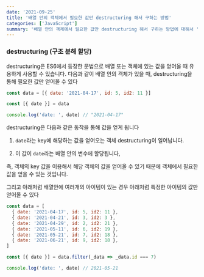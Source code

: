 ```yaml
---
date: '2021-09-25'
title: '배열 안의 객체에서 필요한 값만 destructuring 해서 구하는 방법'
categories: ['JavaScript']
summary: '배열 안의 객체에서 필요한 값만 destructuring 해서 구하는 방법에 대해서 '
---
```


### destructuring (구조 분해 할당)

destructuring은 ES6에서 등장한 문법으로 배열 또는 객체에 있는 값을 얻어올 때 유용하게 사용할 수 있습니다. 다음과 같이 배열 안의 객체가 있을 때, destructuring을 통해 필요한 값만 얻어올 수 있다

```javascript
const data = [{ date: '2021-04-17', id: 5, id2: 11 }]

const [{ date }] = data

console.log('date: ', date) // "2021-04-17"
```

destructuring은 다음과 같은 동작을 통해 값을 얻게 됩니다

1. `date`라는 key에 해당하는 값을 얻어오는 객체 destructuring이 일어납니다.

2. 이 값이 `date`라는 배열 안의 변수에 할당됩니다,

즉, 객체의 key 값을 이용해서 해당 객체의 값을 얻어올 수 있기 때문에 객체에서 필요한 값을 얻을 수 있는 것입니다.

그리고 아래처럼 배열안에 여러개의 아이템이 있는 경우 아래처럼 특정한 아이템의 값만 얻어올 수 있다

```javascript
const data = [
  { date: '2021-04-17', id: 5, id2: 11 },
  { date: '2021-04-21', id: 3, id2: 3 },
  { date: '2021-04-29', id: 2, id2: 21 },
  { date: '2021-05-11', id: 6, id2: 19 },
  { date: '2021-05-21', id: 7, id2: 18 },
  { date: '2021-06-21', id: 9, id2: 18 },
]

const [{ date }] = data.filter(_data => _data.id === 7)

console.log('date: ', date) // 2021-05-21
```
